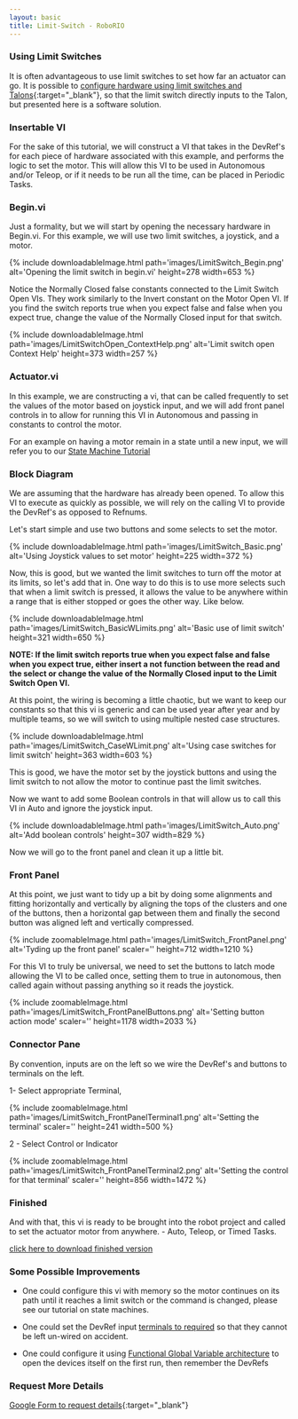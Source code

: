 ```yaml
---
layout: basic
title: Limit-Switch - RoboRIO
---
```



### Using Limit Switches

It is often advantageous to use limit switches to set how far an actuator can go. It is possible to [configure hardware using limit switches and Talons](http://crosstheroadelectronics.com/Talon%20SRX%20User%27s%20Guide.pdf#page=20){:target="_blank"}, so that the limit switch directly inputs to the Talon, but presented here is a software solution.


### Insertable VI

For the sake of this tutorial, we will construct a VI that takes in the DevRef's for each piece of hardware associated with this example, and performs the logic to set the motor. This will allow this VI to be used in Autonomous and/or Teleop, or if it needs to be run all the time, can be placed in Periodic Tasks.

### Begin.vi

Just a formality, but we will start by opening the necessary hardware in Begin.vi. For this example, we will use two limit switches, a joystick, and a motor.

{% include downloadableImage.html path='images/LimitSwitch_Begin.png' alt='Opening the limit switch in begin.vi' height=278 width=653 %}

Notice the Normally Closed false constants connected to the Limit Switch Open VIs. They work similarly to the Invert constant on the Motor Open VI. If you find the switch reports true when you expect false and false when you expect true, change the value of the Normally Closed input for that switch.

{% include downloadableImage.html path='images/LimitSwitchOpen_ContextHelp.png' alt='Limit switch open Context Help' height=373 width=257 %}


### Actuator.vi

In this example, we are constructing a vi, that can be called frequently to set the values of the motor based on joystick input, and we will add front panel controls in to allow for running this VI in Autonomous and passing in constants to control the motor.

For an example on having a motor remain in a state until a new input, we will refer you to our [State Machine Tutorial](/tutorials/state-machine/)

### Block Diagram

We are assuming that the hardware has already been opened. To allow this VI to execute as quickly as possible, we will rely on the calling VI to provide the DevRef's as opposed to Refnums.

Let's start simple and use two buttons and some selects to set the motor.

{% include downloadableImage.html path='images/LimitSwitch_Basic.png' alt='Using Joystick values to set motor' height=225 width=372 %}

Now, this is good, but we wanted the limit switches to turn off the motor at its limits, so let's add that in. One way to do this is to use more selects such that when a limit switch is pressed, it allows the value to be anywhere within a range that is either stopped or goes the other way. Like below.

{% include downloadableImage.html path='images/LimitSwitch_BasicWLimits.png' alt='Basic use of limit switch' height=321 width=650 %}


**NOTE: If the limit switch reports true when you expect false and false when you expect true, either insert a not function between the read and the select or change the value of the Normally Closed input to the Limit Switch Open VI.**

At this point, the wiring is becoming a little chaotic, but we want to keep our constants so that this vi is generic and can be used year after year and by multiple teams, so we will switch to using multiple nested case structures.

{% include downloadableImage.html path='images/LimitSwitch_CaseWLimit.png' alt='Using case switches for limit switch' height=363 width=603 %}


This is good, we have the motor set by the joystick buttons and using the limit switch to not allow the motor to continue past the limit switches.

Now we want to add some Boolean controls in that will allow us to call this VI in Auto and ignore the joystick input.

{% include downloadableImage.html path='images/LimitSwitch_Auto.png' alt='Add boolean controls' height=307 width=829 %}


Now we will go to the front panel and clean it up a little bit.

### Front Panel

At this point, we just want to tidy up a bit by doing some alignments and fitting horizontally and vertically by aligning the tops of the clusters and one of the buttons, then a horizontal gap between them and finally the second button was aligned left and vertically compressed.

{% include zoomableImage.html path='images/LimitSwitch_FrontPanel.png' alt='Tyding up the front panel' scaler='' height=712 width=1210 %}

For this VI to truly be universal, we need to set the buttons to latch mode allowing the VI to be called once, setting them to true in autonomous, then called again without passing anything so it reads the joystick.

{% include zoomableImage.html path='images/LimitSwitch_FrontPanelButtons.png' alt='Setting button action mode' scaler='' height=1178 width=2033 %}


### Connector Pane

By convention, inputs are on the left so we wire the DevRef's and buttons to terminals on the left.

1- Select appropriate Terminal,

{% include zoomableImage.html path='images/LimitSwitch_FrontPanelTerminal1.png' alt='Setting the terminal' scaler='' height=241 width=500 %}


2 - Select Control or Indicator

{% include zoomableImage.html path='images/LimitSwitch_FrontPanelTerminal2.png' alt='Setting the control for that terminal' scaler='' height=856 width=1472 %}


### Finished

And with that, this vi is ready to be brought into the robot project and called to set the actuator motor from anywhere. - Auto, Teleop, or Timed Tasks.

<a href="files/LimitSwitch.vi" download>click here to download finished version</a>


### Some Possible Improvements

* One could configure this vi with memory so the motor continues on its path until it reaches a limit switch or the command is changed, please see our tutorial on state machines.

* One could set the DevRef input [terminals to required](http://zone.ni.com/reference/en-XX/help/371361H-01/lvconcepts/building_connector_pane/) so that they cannot be left un-wired on accident.

* One could configure it using [Functional Global Variable architecture](https://decibel.ni.com/content/docs/DOC-2143) to open the devices itself on the first run, then remember the DevRefs

### Request More Details

[Google Form to request details](https://docs.google.com/a/harding.edu/forms/d/1zihjhp8RryXq4o2vR1oDJK2dUg86iPsCx60G7NpEkFA/viewform?usp=send_form){:target="_blank"}
